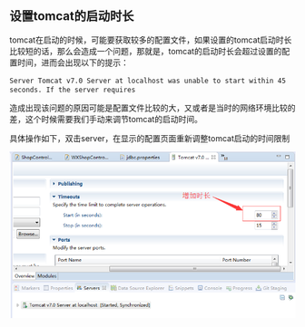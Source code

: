 ## 设置tomcat的启动时长

tomcat在启动的时候，可能要获取较多的配置文件，如果设置的tomcat启动时长比较短的话，那么会造成一个问题，那就是，tomcat的启动时长会超过设置的配置时间，进而会出现以下的提示：

```
Server Tomcat v7.0 Server at localhost was unable to start within 45 seconds. If the server requires
```

造成出现该问题的原因可能是配置文件比较的大，又或者是当时的网络环境比较的差，这个时候需要我们手动来调节tomcat的启动时间。

具体操作如下，双击server，在显示的配置页面重新调整tomcat启动的时间限制

![zhelishitupain](/img/QQ图片20170116141635.png)

